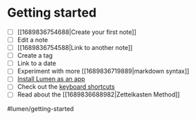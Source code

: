 # Getting started

- [ ] [[1689836754688|Create your first note]]
- [ ] Edit a note
- [ ] [[1689836754588|Link to another note]]
- [ ] Create a tag
- [ ] Link to a date
- [ ] Experiment with more [[1689836719889|markdown syntax]]
- [ ] [Install Lumen as an app](https://www.cdc.gov/niosh/mining/content/hearingloss/installPWA.html)
- [ ] Check out the [keyboard shortcuts](https://uselumen.com/keyboard-shortcuts)
- [ ] Read about the [[1689836688982|Zettelkasten Method]]

#lumen/getting-started
